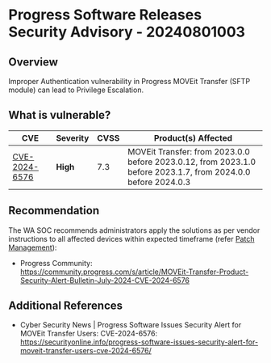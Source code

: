 # Progress Software Releases Security Advisory - 20240801003

## Overview

Improper Authentication vulnerability in Progress MOVEit Transfer (SFTP module) can lead to Privilege Escalation.

## What is vulnerable?

| CVE                                                             | Severity | CVSS | Product(s) Affected                                  |
| --------------------------------------------------------------- | -------- | ---- | ---------------------------------------------------- |
| [CVE-2024-6576](https://nvd.nist.gov/vuln/detail/CVE-2024-6576) | **High** | 7.3  | MOVEit Transfer: from 2023.0.0 before 2023.0.12, from 2023.1.0 before 2023.1.7, from 2024.0.0 before 2024.0.3 |

## Recommendation

The WA SOC recommends administrators apply the solutions as per vendor instructions to all affected devices within expected timeframe (refer [Patch Management](../guidelines/patch-management.md)):

- Progress Community: <https://community.progress.com/s/article/MOVEit-Transfer-Product-Security-Alert-Bulletin-July-2024-CVE-2024-6576>

## Additional References

- Cyber Security News | Progress Software Issues Security Alert for MOVEit Transfer Users: CVE-2024-6576: <https://securityonline.info/progress-software-issues-security-alert-for-moveit-transfer-users-cve-2024-6576/>
